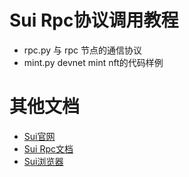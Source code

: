 # Sui Rpc协议调用教程
- rpc.py 与 rpc 节点的通信协议
- mint.py devnet mint nft的代码样例


# 其他文档
- [Sui官网](https://sui.io/)
- [Sui Rpc文档](https://docs.sui.io/sui-jsonrpc#sui_batchTransaction)
- [Sui浏览器](https://explorer.sui.io/)

